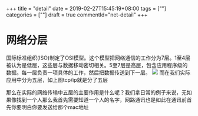 +++
title = "detail"
date = 2019-02-27T15:45:19+08:00
tags = [""]
categories = [""]
draft = true
commentId="net-detail"
+++
# 网络分层
国际标准组织(ISO)制定了OSI模型。这个模型把网络通信的工作分为7层。1至4层被认为是低层，这些层与数据移动密切相关。5至7层是高层，包含应用程序级的数据。每一层负责一项具体的工作，然后把数据传送到下一层。
![](http://pic.artacode.com/osi-layer1.jpg)
而在我们实际应用中分为五层，如上图tcp/ip就是分了五层

那么在实际的网络传输中五层的主要作用是什么呢？我们拿日常的例子来说，无如果像找到一个人那么我首先需要知道一个人的名字，网路通讯也是如此在通讯前首先你要明白你要发送给那个mac地址